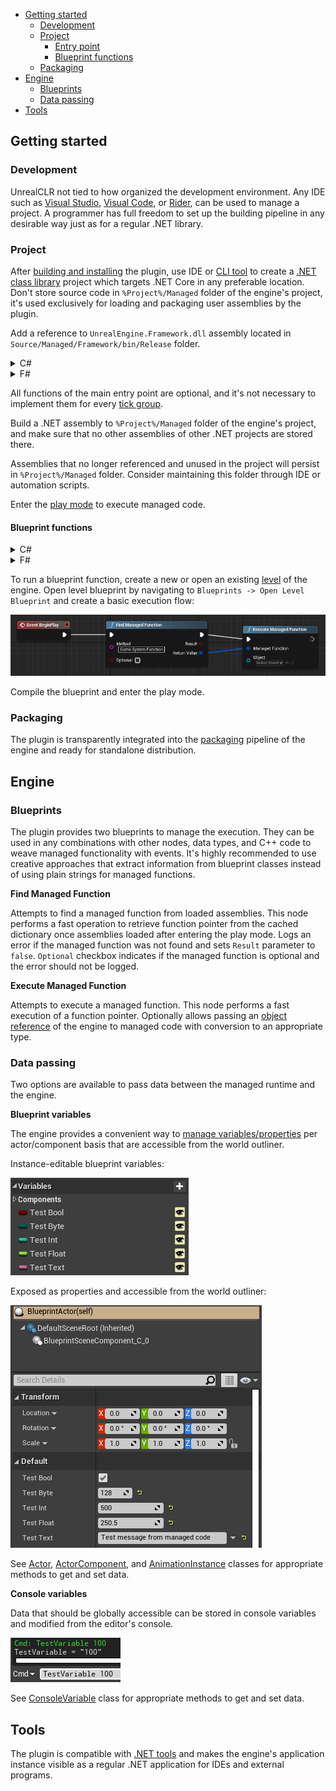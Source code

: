 - [Getting started](#getting-started)
  * [Development](#development)
  * [Project](#project)
    + [Entry point](#entry-point)
    + [Blueprint functions](#blueprint-functions)
  * [Packaging](#packaging)
- [Engine](#engine)
  * [Blueprints](#blueprints)
  * [Data passing](#data-passing)
- [Tools](#tools)

Getting started
--------
### Development
UnrealCLR not tied to how organized the development environment. Any IDE such as [Visual Studio](https://visualstudio.microsoft.com), [Visual Code](https://code.visualstudio.com), or [Rider](https://www.jetbrains.com/rider/), can be used to manage a project. A programmer has full freedom to set up the building pipeline in any desirable way just as for a regular .NET library.

### Project
After [building and installing](https://github.com/nxrighthere/UnrealCLR#building) the plugin, use IDE or [CLI tool](https://docs.microsoft.com/en-us/dotnet/core/tools/dotnet-new) to create a [.NET class library](https://docs.microsoft.com/en-us/dotnet/core/tools/dotnet-new#classlib) project which targets .NET Core in any preferable location. Don't store source code in `%Project%/Managed` folder of the engine's project, it's used exclusively for loading and packaging user assemblies by the plugin.

Add a reference to `UnrealEngine.Framework.dll` assembly located in `Source/Managed/Framework/bin/Release` folder.

<details>
<summary>C#</summary>
Create a new or open a C# file in the .NET project and replace its content with the following code:

#### Entry point
```csharp
using System;
using System.Drawing;
using UnrealEngine.Framework;

namespace Game {
	public static class Main { // Indicates the main entry point for automatic loading by the plugin
		public static void OnBeginWorld() => Debug.AddOnScreenMessage(-1, 10.0f, Color.DeepPink, "Hello, Unreal Engine!");

		public static void OnEndWorld() => Debug.AddOnScreenMessage(-1, 10.0f, Color.DeepPink, "See you soon, Unreal Engine!");

		public static void OnPrePhysicsTickWorld(float deltaTime) => Debug.AddOnScreenMessage(1, 10.0f, Color.DeepPink, "On pre physics tick invoked!");

		public static void OnDuringPhysicsTickWorld(float deltaTime) => Debug.AddOnScreenMessage(2, 10.0f, Color.DeepPink, "On during physics tick invoked!");

		public static void OnPostPhysicsTickWorld(float deltaTime) => Debug.AddOnScreenMessage(3, 10.0f, Color.DeepPink, "On post physics tick invoked!");

		public static void OnPostUpdateTickWorld(float deltaTime) => Debug.AddOnScreenMessage(4, 10.0f, Color.DeepPink, "On post update tick invoked!");
	}
}
```
</details>

<details>
<summary>F#</summary>
Create a new or open an F# file in the .NET project and replace its content with the following code:

#### Entry point
```fsharp
namespace Game

open System
open System.Drawing
open UnrealEngine.Framework

module Main = // Indicates the main entry point for automatic loading by the plugin
    let OnBeginWorld() = Debug.AddOnScreenMessage(-1, 10.0f, Color.DeepPink, "Hello, Unreal Engine!");

    let OnEndWorld() = Debug.AddOnScreenMessage(-1, 10.0f, Color.DeepPink, "See you soon, Unreal Engine!");

    let OnPrePhysicsTickWorld(deltaTime:single) = Debug.AddOnScreenMessage(1, 10.0f, Color.DeepPink, "On pre physics tick invoked!");

    let OnDuringPhysicsTickWorld(deltaTime:single) = Debug.AddOnScreenMessage(2, 10.0f, Color.DeepPink, "On during physics tick invoked!");

    let OnPostPhysicsTickWorld(deltaTime:single) = Debug.AddOnScreenMessage(3, 10.0f, Color.DeepPink, "On post physics tick invoked!");

    let OnPostUpdateTickWorld(deltaTime:single) = Debug.AddOnScreenMessage(4, 10.0f, Color.DeepPink, "On post update tick invoked!");
```
</details>

All functions of the main entry point are optional, and it's not necessary to implement them for every [tick group](https://docs.unrealengine.com/en-US/Programming/UnrealArchitecture/Actors/Ticking/index.html).

Build a .NET assembly to `%Project%/Managed` folder of the engine's project, and make sure that no other assemblies of other .NET projects are stored there.

Assemblies that no longer referenced and unused in the project will persist in `%Project%/Managed` folder. Consider maintaining this folder through IDE or automation scripts.

Enter the [play mode](https://docs.unrealengine.com/en-US/Engine/UI/LevelEditor/InEditorTesting/index.html) to execute managed code.

#### Blueprint functions

<details>
<summary>C#</summary>

```csharp
using System;
using System.Drawing;
using UnrealEngine.Framework;

namespace Game {
	public static class System { // Custom class for loading functions from blueprints
		public static void Function() => Debug.AddOnScreenMessage(-1, 10.0f, Color.DeepPink, "Blueprint function invoked!");
	}
}
```
</details>

<details>
<summary>F#</summary>

```fsharp
namespace Game

open System
open System.Drawing
open UnrealEngine.Framework

module System = // Custom class for loading functions from blueprints
    let Function() = Debug.AddOnScreenMessage(-1, 10.0f, Color.DeepPink, "Blueprint function invoked!");
```
</details>

To run a blueprint function, create a new or open an existing [level](https://docs.unrealengine.com/en-US/Engine/QuickStart/index.html#3.createanewlevel) of the engine. Open level blueprint by navigating to `Blueprints -> Open Level Blueprint` and create a basic execution flow:

<p align="left">
	<img src="https://github.com/Rageware/Images/raw/master/UnrealCLR/level-graph.png" alt="graph">
</p>

Compile the blueprint and enter the play mode.

### Packaging
The plugin is transparently integrated into the [packaging](https://docs.unrealengine.com/en-US/Engine/Basics/Projects/Packaging/index.html) pipeline of the engine and ready for standalone distribution.

Engine
--------
### Blueprints
The plugin provides two blueprints to manage the execution. They can be used in any combinations with other nodes, data types, and C++ code to weave managed functionality with events. It's highly recommended to use creative approaches that extract information from blueprint classes instead of using plain strings for managed functions.

**Find Managed Function**

Attempts to find a managed function from loaded assemblies. This node performs a fast operation to retrieve function pointer from the cached dictionary once assemblies loaded after entering the play mode. Logs an error if the managed function was not found and sets `Result` parameter to `false`. `Optional` checkbox indicates if the managed function is optional and the error should not be logged.

**Execute Managed Function**

Attempts to execute a managed function. This node performs a fast execution of a function pointer. Optionally allows passing an [object reference](https://github.com/nxrighthere/UnrealCLR/blob/master/API/ObjectReference.md) of the engine to managed code with conversion to an appropriate type.

### Data passing
Two options are available to pass data between the managed runtime and the engine.

**Blueprint variables**

The engine provides a convenient way to [manage variables/properties](https://docs.unrealengine.com/en-US/Engine/Blueprints/UserGuide/Variables/index.html) per actor/component basis that are accessible from the world outliner.

Instance-editable blueprint variables:

<p align="left">
	<img src="https://github.com/Rageware/Images/raw/master/UnrealCLR/blueprint-variables.png" alt="blueprint-variables">
</p>

Exposed as properties and accessible from the world outliner:

<p align="left">
	<img src="https://github.com/Rageware/Images/raw/master/UnrealCLR/editor-properties.png" alt="editor-properties">
</p>

See [Actor](https://github.com/nxrighthere/UnrealCLR/blob/master/API/Actor.md), [ActorComponent](https://github.com/nxrighthere/UnrealCLR/blob/master/API/ActorComponent.md), and [AnimationInstance](https://github.com/nxrighthere/UnrealCLR/blob/master/API/AnimationInstance.md) classes for appropriate methods to get and set data.

**Console variables**

Data that should be globally accessible can be stored in console variables and modified from the editor's console.

<p align="left">
	<img src="https://github.com/Rageware/Images/raw/master/UnrealCLR/console-variable.png" alt="console-variable">
</p>

See [ConsoleVariable](https://github.com/nxrighthere/UnrealCLR/blob/master/API/ConsoleVariable.md) class for appropriate methods to get and set data.

Tools
--------
The plugin is compatible with [.NET tools](https://github.com/natemcmaster/dotnet-tools) and makes the engine's application instance visible as a regular .NET application for IDEs and external programs.
